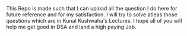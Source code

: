 This Repo is made such that I can upload all the question I do here for future reference and for my satisfaction.
I will try to solve atleas those questions which are in Kunal Kushwaha's Lectures.
I hope all of you will help me get good in DSA and land a high paying Job.
